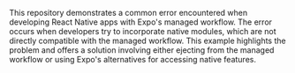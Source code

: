 This repository demonstrates a common error encountered when developing React Native apps with Expo's managed workflow. The error occurs when developers try to incorporate native modules, which are not directly compatible with the managed workflow.  This example highlights the problem and offers a solution involving either ejecting from the managed workflow or using Expo's alternatives for accessing native features.